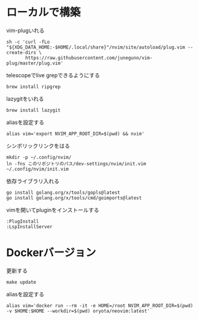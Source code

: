 # ローカルで構築

vim-plugいれる
```
sh -c 'curl -fLo "${XDG_DATA_HOME:-$HOME/.local/share}"/nvim/site/autoload/plug.vim --create-dirs \
       https://raw.githubusercontent.com/junegunn/vim-plug/master/plug.vim'
```
telescopeでlive grepできるようにする
```
brew install ripgrep

```

lazygitをいれる
```
brew install lazygit

```
aliasを設定する
```
alias vim='export NVIM_APP_ROOT_DIR=$(pwd) && nvim'

```
シンボリックリンクをはる
```
mkdir -p ~/.config/nvim/
ln -fns このリポジトリのパス/dev-settings/nvim/init.vim ~/.config/nvim/init.vim
```
依存ライブラリ入れる
```
go install golang.org/x/tools/gopls@latest
go install golang.org/x/tools/cmd/goimports@latest
```

vimを開いてpluginをインストールする
```
:PlugInstall
:LspInstallServer
```

# Dockerバージョン

更新する
```
make update
```

aliasを設定する
```
alias vim='docker run --rm -it -e HOME=/root NVIM_APP_ROOT_DIR=$(pwd) -v $HOME:$HOME --workdir=$(pwd) oryota/neovim:latest'
```


